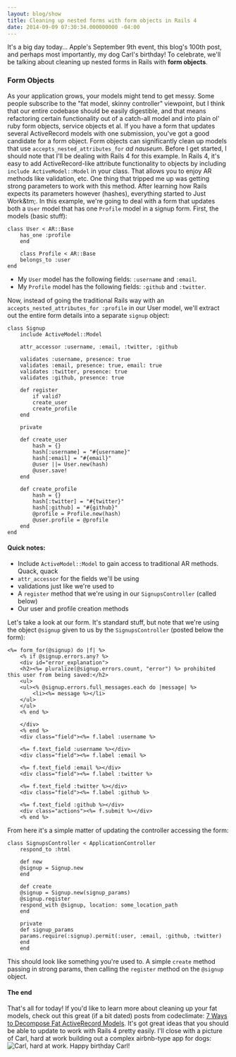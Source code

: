 ```yaml
---
layout: blog/show
title: Cleaning up nested forms with form objects in Rails 4
date: 2014-09-09 07:30:34.000000000 -04:00
---
```


It's a big day today... Apple's September 9th event, this blog's 100th post, and perhaps most importantly, my dog Carl's birthday! To celebrate, we'll be talking about cleaning up nested forms in Rails with **form objects**.

### Form Objects

 As your application grows, your models might tend to get messy. Some people subscribe to the "fat model, skinny controller" viewpoint, but I think that our entire codebase should be easily digestible, and that means refactoring certain functionality out of a catch-all model and into plain ol' ruby form objects, service objects et al. If you have a form that updates several ActiveRecord models with one submission, you've got a good candidate for a form object. Form objects can significantly clean up models that use `accepts_nested_attributes_for` *ad nauseum*. Before I get started, I should note that I'll be dealing with Rails 4 for this example. In Rails 4, it's easy to add ActiveRecord-like attribute functionality to objects by including `include ActiveModel::Model` in your class. That allows you to enjoy AR methods like validation, etc. One thing that tripped me up was getting strong parameters to work with this method. After learning how Rails expects its parameters however (hashes), everything started to Just Work&tm;. In this example, we're going to deal with a form that updates both a `User` model that has one `Profile` model in a signup form. First, the models (basic stuff):

~~~ 
class User < AR::Base
	has_one :profile
	end
	
	class Profile < AR::Base
	belongs_to :user
end
~~~ 

- My `User` model has the following fields: `:username` and `:email`.
- My `Profile` model has the following fields: `:github` and `:twitter`.

Now, instead of going the traditional Rails way with an `accepts_nested_attributes_for :profile` in our User model, we'll extract out the entire form details into a separate `signup` object:
 
~~~ 
class Signup
	include ActiveModel::Model
	
	attr_accessor :username, :email, :twitter, :github
	
	validates :username, presence: true
	validates :email, presence: true, email: true
	validates :twitter, presence: true
	validates :github, presence: true
	
	def register
		if valid?
		create_user
		create_profile
	end

	private
	
	def create_user
		hash = {}
		hash[:username] = "#{username}"
		hash[:email] = "#{email}"
		@user ||= User.new(hash)
		@user.save!
	end
	
	def create_profile
		hash = {}
		hash[:twitter] = "#{twitter}"
		hash[:github] = "#{github}"
		@profile = Profile.new(hash)
		@user.profile = @profile
	end
end
~~~ 

#### Quick notes:

- Include `ActiveModel::Model` to gain access to traditional AR methods. Quack, quack
- `attr_accessor` for the fields we'll be using
- validations just like we're used to
- A `register` method that we're using in our `SignupsController` (called below)
- Our user and profile creation methods

Let's take a look at our form. It's standard stuff, but note that we're using the object `@signup` given to us by the `SignupsController` (posted below the form):
 
~~~ 
<%= form_for(@signup) do |f| %>
	<% if @signup.errors.any? %>
	<div id="error_explanation">
	<h2><%= pluralize(@signup.errors.count, "error") %> prohibited this user from being saved:</h2>
	<ul>
	<ul><% @signup.errors.full_messages.each do |message| %>
	    <li><%= message %></li>
	</ul>
	</ul>
	<% end %>
	
	</div>
	<% end %>
	<div class="field"><%= f.label :username %>
	
	<%= f.text_field :username %></div>
	<div class="field"><%= f.label :email %>
	
	<%= f.text_field :email %></div>
	<div class="field"><%= f.label :twitter %>
	
	<%= f.text_field :twitter %></div>
	<div class="field"><%= f.label :github %>
	
	<%= f.text_field :github %></div>
	<div class="actions"><%= f.submit %></div>
	<% end %>
~~~ 

From here it's a simple matter of updating the controller accessing the form:
 
~~~  
class SignupsController < ApplicationController
	respond_to :html
	
	def new
	@signup = Signup.new
	end
	
	def create
	@signup = Signup.new(signup_params)
	@signup.register
	respond_with @signup, location: some_location_path
	end
	
	private
	def signup_params
	params.require(:signup).permit(:user, :email, :github, :twitter)
	end
	end
~~~ 

This should look like something you're used to. A simple `create` method passing in strong params, then calling the `register` method on the `@signup` object.

#### The end

 That's all for today! If you'd like to learn more about cleaning up your fat models, check out this great (if a bit dated) posts from codeclimate: [7 Ways to Decompose Fat ActiveRecord Models](http://blog.codeclimate.com/blog/2012/10/17/7-ways-to-decompose-fat-activerecord-models/). It's got great ideas that you should be able to update to work with Rails 4 pretty easily. I'll close with a picture of Carl, hard at work building out a complex airbnb-type app for dogs: ![Carl, hard at work.](http://res.cloudinary.com/dstrunk/image/upload/v1414083560/2013-09-07-14_24_53-2_sqptrn.jpg) Happy birthday Carl!
